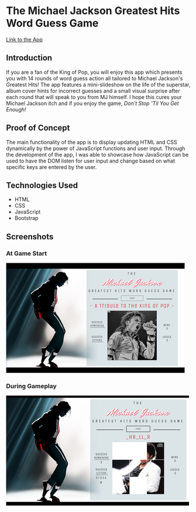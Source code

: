 # The Michael Jackson Greatest Hits Word Guess Game

[Link to the App](https://lii41333733.github.io/word-guess-game/)

## Introduction

If you are a fan of the King of Pop, you will enjoy this app which presents you with 14 rounds of word guess action all tailored to Michael Jackson's Greatest Hits! The app features a mini-slideshow on the life of the superstar, album cover hints for incorrect guesses and a small visual surprise after each round that will speak to you from MJ himself. I hope this cures your Michael Jackson itch and if you enjoy the game, *Don't Stop 'Til You Get Enough!*

## Proof of Concept

The main functionality of the app is to display updating HTML and CSS dynamically by the power of JavaScript functions and user input. Through the development of the app, I was able to showcase how JavaScript can be used to have the DOM listen for user input and change based on what specific keys are entered by the user.

## Technologies Used
* HTML
* CSS
* JavaScript
* Bootstrap

## Screenshots

### At Game Start
![At Game Start](assets/images/screenshot1.png)

### During Gameplay
![During Gameplay](assets/images/screenshot2.png)
